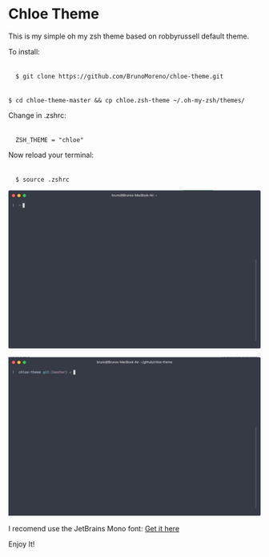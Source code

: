 # Chloe Theme

This is my simple oh my zsh theme based on robbyrussell default theme.

<p>To install: </p>


<code>
  $ git clone https://github.com/BrunoMoreno/chloe-theme.git
</code>
<p></p>
<code>
$ cd chloe-theme-master && cp chloe.zsh-theme ~/.oh-my-zsh/themes/
</code>

<p>Change in .zshrc:</p>
<code>
  ZSH_THEME = "chloe"
</code>

<p>Now reload your terminal:</p>
<code>
  $ source .zshrc
</code>

<p></p>

![alt text](assets/screen.png)

<p></p>

![alt text](assets/screen-git.png)

I recomend use the JetBrains Mono font:
[Get it here](https://www.jetbrains.com/lp/mono/)

<p>Enjoy It!</p>